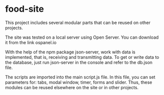 # food-site

This project includes several modular parts that can be reused on other projects.

The site was tested on a local server using Open Server. You can download it from the link ospanel.io

With the help of the npm package json-server, work with data is implemented, that is, receiving and transmitting data.
To get or write data to the database, just run json-server in the console and refer to the db.json file.

The scripts are imported into the main script.js file.
In this file, you can set parameters for: tabs, modal window, timer, forms and slider.
Thus, these modules can be reused elsewhere on the site or in other projects.
